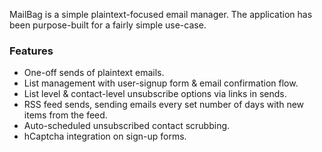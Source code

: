 MailBag is a simple plaintext-focused email manager. The application has been purpose-built for a fairly simple use-case.

### Features

- One-off sends of plaintext emails.
- List management with user-signup form & email confirmation flow.
- List level & contact-level unsubscribe options via links in sends.
- RSS feed sends, sending emails every set number of days with new items from the feed.
- Auto-scheduled unsubscribed contact scrubbing.
- hCaptcha integration on sign-up forms.

